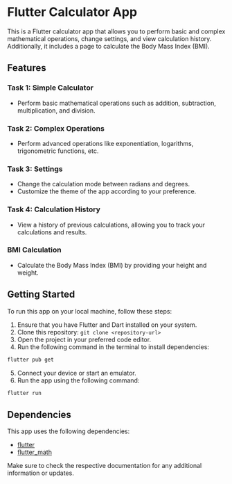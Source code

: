 # Flutter Calculator App

This is a Flutter calculator app that allows you to perform basic and complex mathematical operations, change settings, and view calculation history. Additionally, it includes a page to calculate the Body Mass Index (BMI).

## Features

### Task 1: Simple Calculator
- Perform basic mathematical operations such as addition, subtraction, multiplication, and division.

### Task 2: Complex Operations
- Perform advanced operations like exponentiation, logarithms, trigonometric functions, etc.

### Task 3: Settings
- Change the calculation mode between radians and degrees.
- Customize the theme of the app according to your preference.

### Task 4: Calculation History
- View a history of previous calculations, allowing you to track your calculations and results.

### BMI Calculation
- Calculate the Body Mass Index (BMI) by providing your height and weight.

## Getting Started

To run this app on your local machine, follow these steps:

1. Ensure that you have Flutter and Dart installed on your system.
2. Clone this repository: `git clone <repository-url>`
3. Open the project in your preferred code editor.
4. Run the following command in the terminal to install dependencies:
```bash
flutter pub get
```
5. Connect your device or start an emulator.
6. Run the app using the following command:
```bash
flutter run
```

## Dependencies

This app uses the following dependencies:

- [flutter](https://flutter.dev/)
- [flutter_math](https://pub.dev/packages/flutter_math)

Make sure to check the respective documentation for any additional information or updates.
